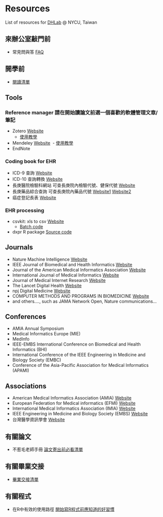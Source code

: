 # Resources
List of resources for [DHLab](https://dhlab-tseng.github.io) @ NYCU, Taiwan

## 來辦公室敲門前
- 常見問與答 [FAQ](https://github.com/DHLab-TSENG/Resources/blob/master/FAQ.md)

## 開學前
- [閱讀清單](https://github.com/DHLab-TSENG/Resources/blob/master/ReadingList.md) 

## Tools

### Reference manager 請在開始讀論文前選一個喜歡的軟體管理文章/筆記
- Zotero [Website](https://www.zotero.org/)
  - [使用教學](http://tul.blog.ntu.edu.tw/archives/category/%E5%85%B6%E4%BB%96%E6%9B%B8%E7%9B%AE%E7%AE%A1%E7%90%86%E8%BB%9F%E9%AB%94/zotero)
- Mendeley [Website](https://www.mendeley.com/)
  - [使用教學](http://tul.blog.ntu.edu.tw/archives/5344)
- EndNote

### Coding book for EHR
- ICD-9 查詢 [Website](http://www.icd9data.com/)
- ICD-10 查詢轉換 [Website](http://www.icd10data.com/)
- 長庚醫院檢驗科網站 可查長庚院內檢驗代號、健保代號 [Website](https://www1.cgmh.org.tw/intr/intr2/c3920/sop/mastermanage.asp)
- 長庚藥品綜合查詢 可查長庚院內藥品代號 [Website1](https://www.cgmh.org.tw/stor/drug001.aspx) [Website2](http://cghasp.cgmh.org.tw/newmedic/medic_main.asp)
- 癌症登記長表 [Website](https://www.mohw.gov.tw/dl-69830-995c0cf0-12c8-4649-a399-7fb790cead2e.html)
  
### EHR processing
- csvkit: xls to csv [Website](https://github.com/wireservice/csvkit)
    - [Batch code](https://github.com/DHLab-CGU/Resources/blob/master/Convert.bat)
- dxpr R package [Source code](https://github.com/DHLab-CGU/dxpr)
  
## Journals

- Nature Machine Intelligence [Website](https://www.nature.com/natmachintell/)
- IEEE Journal of Biomedical and Health Informatics [Website](https://ieeexplore.ieee.org/xpl/RecentIssue.jsp?punumber=6221020)
- Journal of the American Medical Informatics Association [Website](https://academic.oup.com/jamia)
- International Journal of Medical Informatics [Website](https://www.sciencedirect.com/journal/international-journal-of-medical-informatics)
- Journal of Medical Internet Research [Website](https://www.jmir.org/)
- The Lancet Digital Health [Website](https://www.thelancet.com/journals/landig/home)
- npj Digital Medicine [Website](https://www.nature.com/npjdigitalmed/)
- COMPUTER METHODS AND PROGRAMS IN BIOMEDICINE [Website](https://www.sciencedirect.com/journal/computer-methods-and-programs-in-biomedicine)
- and others...., such as JAMA Network Open, Nature communications...

## Conferences

- AMIA Annual Symposium 
- Medical Informatics Europe (MIE)
- MedInfo 
- IEEE-EMBS International Conference on Biomedical and Health Informatics (BHI)
- International Conference of the IEEE Engineering in Medicine and Biology Society (EMBC) 
- Conference of the Asia-Pacific Association for Medical Informatics (APAMI)

## Associations

- American Medical Informatics Association (AMIA) [Website](https://www.amia.org/)
- European Federation for Medical informatics (EFMI) [Website](https://www.efmi.org/)
- International Medical Informatics Association (IMIA) [Website](http://www.imia-medinfo.org/wp)
- IEEE Engineering in Medicine and Biology Society (EMBS) [Website](http://www.embs.org/)
- 台灣醫學資訊學會 [Website](http://www.medinfo.org.tw/)

## 有關論文

- 不惹毛老師手冊 [論文寄出前必看清單](https://github.com/DHLab-CGU/Resources/blob/master/ManuscriptCheckList.md)

## 有關畢業交接

- [畢業交接清單](https://github.com/DHLab-TSENG/Resources/blob/master/GraduationChecklist.md)

## 有關程式

- 在R中有效的使用路徑 [開始寫R程式前應知道的好習慣](https://github.com/DHLab-CGU/Resources/blob/master/RPathUse.md)


